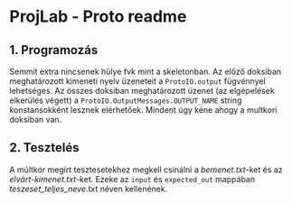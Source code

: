 # ProjLab - Proto readme

## 1. Programozás
Semmit extra nincsenek hülye fvk mint a skeletonban. Az előző doksiban meghatározott kimeneti nyelv
üzeneteit a `ProtoIO.output` fügvénnyel lehetséges. Az összes doksiban meghatározott üzenet
(az elgépelések elkerülés végett) a `ProtoIO.OutputMessages.OUTPUT_NAME` string konstansokként lesznek
elérhetőek. Mindent úgy kéne ahogy a multkori doksiban van.

## 2. Tesztelés
A múltkor megírt tesztesetekhez megkell csinálni a *bemenet.txt*-ket és az *elvárt-kimenet.txt*-ket.
Ezeke az `input` és `expected_out` mappában *teszeset_teljes_neve*.txt néven kellenének.

